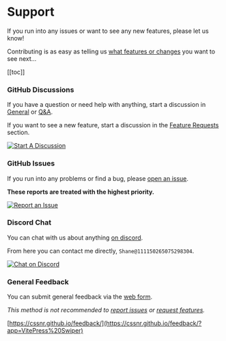 # Support

If you run into any issues or want to see any new features, please let us know!

Contributing is as easy as telling us [what features or changes](https://github.com/cssnr/vitepress-swiper/discussions/categories/feature-requests) you want to see next…

[[toc]]

### GitHub Discussions

If you have a question or need help with anything,
start a discussion in [General](https://github.com/cssnr/vitepress-swiper/discussions/categories/general)
or [Q&A](https://github.com/cssnr/vitepress-swiper/discussions/categories/q-a).

If you want to see a new feature, start a discussion in
the [Feature Requests](https://github.com/cssnr/vitepress-swiper/discussions/categories/feature-requests) section.

[![Start A Discussion](https://img.shields.io/badge/Start_A_Discussion-blue?style=for-the-badge&logo=github)](https://github.com/cssnr/vitepress-swiper/discussions)

### GitHub Issues

If you run into any problems or find a bug, please [open an issue](https://github.com/cssnr/vitepress-swiper/issues).

**These reports are treated with the highest priority.**

[![Report an Issue](https://img.shields.io/badge/Report_an_Issue-blue?style=for-the-badge&logo=github)](https://github.com/cssnr/vitepress-swiper/issues)

### Discord Chat

You can chat with us about anything [on discord](https://discord.gg/wXy6m2X8wY).

From here you can contact me directly, `Shane@111150265075298304`.

[![Chat on Discord](https://img.shields.io/badge/Chat_on_Discord-5865F2?style=for-the-badge&logo=discord&logoColor=white)](https://discord.gg/wXy6m2X8wY)

### General Feedback

You can submit general feedback via the [web form](https://cssnr.github.io/feedback/?app=VitePress%20Swiper).

_This method is not recommended to [report issues](https://github.com/cssnr/vitepress-swiper/issues) or [request features](https://github.com/cssnr/vitepress-swiper/discussions/categories/feature-requests)._

[https://cssnr.github.io/feedback/](https://cssnr.github.io/feedback/?app=VitePress%20Swiper)
